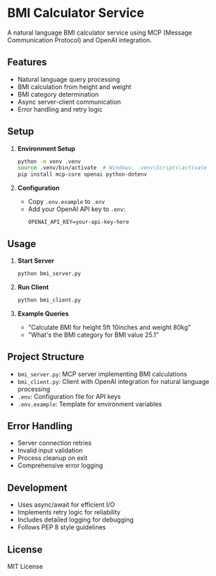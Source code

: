 # BMI Calculator Service

A natural language BMI calculator service using MCP (Message Communication Protocol) and OpenAI integration.

## Features

- Natural language query processing
- BMI calculation from height and weight
- BMI category determination
- Async server-client communication
- Error handling and retry logic

## Setup

1. **Environment Setup**
   ```bash
   python -m venv .venv
   source .venv/bin/activate  # Windows: .venv\Scripts\activate
   pip install mcp-core openai python-dotenv
   ```

2. **Configuration**
   - Copy `.env.example` to `.env`
   - Add your OpenAI API key to `.env`:
     ```
     OPENAI_API_KEY=your-api-key-here
     ```

## Usage

1. **Start Server**
   ```bash
   python bmi_server.py
   ```

2. **Run Client**
   ```bash
   python bmi_client.py
   ```

3. **Example Queries**
   - "Calculate BMI for height 5ft 10inches and weight 80kg"
   - "What's the BMI category for BMI value 25.1"

## Project Structure

- `bmi_server.py`: MCP server implementing BMI calculations
- `bmi_client.py`: Client with OpenAI integration for natural language processing
- `.env`: Configuration file for API keys
- `.env.example`: Template for environment variables

## Error Handling

- Server connection retries
- Invalid input validation
- Process cleanup on exit
- Comprehensive error logging

## Development

- Uses async/await for efficient I/O
- Implements retry logic for reliability
- Includes detailed logging for debugging
- Follows PEP 8 style guidelines

## License

MIT License
